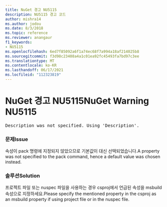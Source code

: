 ```yaml
---
title: NuGet 경고 NU5115
description: NU5115 경고 코드
author: mishra14
ms.author: jodou
ms.date: 8/3/2018
ms.topic: reference
ms.reviewer: anangaur
f1_keywords:
- NU5115
ms.openlocfilehash: 6ed7f85092a6f1a74ec68f7a994a18af214025b8
ms.sourcegitcommit: f3d98c23408a4a1c01ea92fc45493fa7bd97c3ee
ms.translationtype: MT
ms.contentlocale: ko-KR
ms.lasthandoff: 06/17/2021
ms.locfileid: "112323819"
---
```

# <a name="nuget-warning-nu5115"></a><span data-ttu-id="c6b38-103">NuGet 경고 NU5115</span><span class="sxs-lookup"><span data-stu-id="c6b38-103">NuGet Warning NU5115</span></span>
<pre>Description was not specified. Using 'Description'.</pre>

### <a name="issue"></a><span data-ttu-id="c6b38-104">문제</span><span class="sxs-lookup"><span data-stu-id="c6b38-104">Issue</span></span>

<span data-ttu-id="c6b38-105">속성이 pack 명령에 지정되지 않았으므로 기본값이 대신 선택되었습니다.</span><span class="sxs-lookup"><span data-stu-id="c6b38-105">A property was not specified to the pack command, hence a default value was chosen instead.</span></span>


### <a name="solution"></a><span data-ttu-id="c6b38-106">솔루션</span><span class="sxs-lookup"><span data-stu-id="c6b38-106">Solution</span></span>

<span data-ttu-id="c6b38-107">프로젝트 파일 또는 nuspec 파일을 사용하는 경우 csproj에서 언급된 속성을 msbuild 속성으로 지정하세요.</span><span class="sxs-lookup"><span data-stu-id="c6b38-107">Please specify the mentioned property in the csproj as an msbuild property if using project file or in the nuspec file.</span></span>

